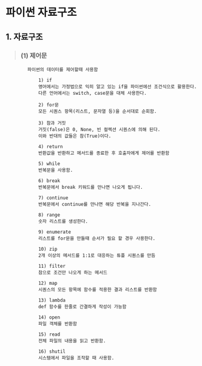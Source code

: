 # 파이썬 자료구조 

## 1. 자료구조
>   ### (1) 제어문
            파이썬의 데이터를 제어할때 사용함

                1) if
                영어에서는 가정법으로 익히 알고 있는 if을 파이썬에선 조건식으로 활용한다. 
                다른 언어에서는 switch, case문을 대체 사용한다. 

                2) for문
                모든 시퀀스 항목(리스트, 문자열 등)을 순서대로 순회함.

                3) 참과 거짓
                거짓(false)은 0, None, 빈 컬렉션 시퀀스에 의해 된다. 
                이와 반대의 값들은 참(True)이다.

                4) return 
                반환값을 반환하고 메서드를 종료한 후 호출자에게 제어를 반환함

                5) while 
                반복문을 사용함.

                6) break
                반복문에서 break 키워드를 만나면 나오게 됩니다. 

                7) continue
                반복문에서 continue를 만나면 해당 반복을 지나간다.

                8) range
                숫자 리스트를 생성한다.
                
                9) enumerate
                리스트를 for문을 만들때 순서가 필요 할 경우 사용한다.

                10) zip
                2개 이상의 메서드를 1:1로 대응하는 튜플 시퀀스를 만듬 

                11) filter
                참으로 조건만 나오게 하는 메서드

                12) map
                시퀀스의 모든 항목에 함수를 적용한 결과 리스트를 반환함

                13) lambda
                def 함수를 한줄로 간결하게 작성이 가능함

                14) open
                파일 객체를 반환함

                15) read
                전체 파일의 내용을 읽고 반환함.

                16) shutil
                시스템에서 파일을 조작할 때 사용함.